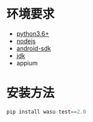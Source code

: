 # 环境要求

- [python3.6+](https://www.python.org/downloads/)
- [nodejs](https://nodejs.org/zh-cn/)
- [android-sdk](https://developer.android.com/studio#cmdline-tools)
- [jdk](https://www.oracle.com/java/technologies/javase-downloads.html)
- appium

# 安装方法

```python
pip install wasu-test==2.0
```